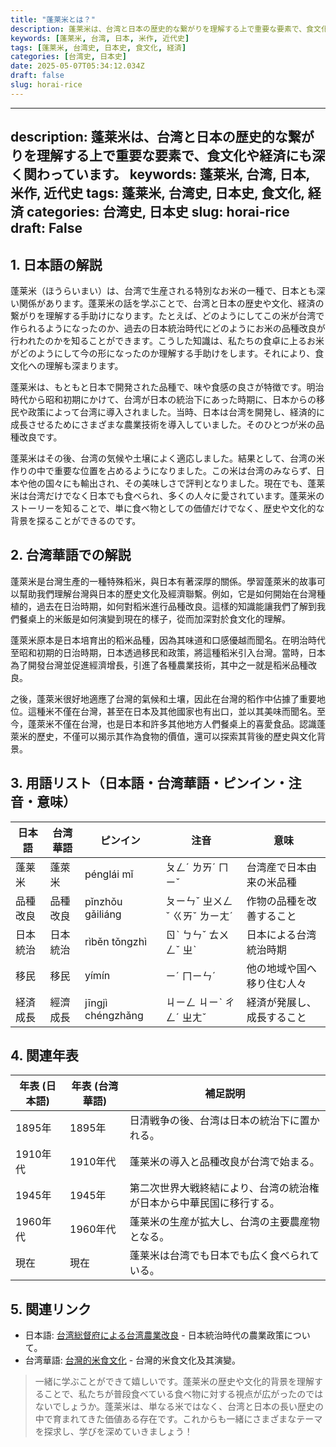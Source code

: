 ```yaml
---
title: "蓬莱米とは？"
description: 蓬莱米は、台湾と日本の歴史的な繋がりを理解する上で重要な要素で、食文化や経済にも深く関わっています。
keywords: [蓬莱米, 台湾, 日本, 米作, 近代史]
tags: [蓬莱米, 台湾史, 日本史, 食文化, 経済]
categories: [台湾史, 日本史]
date: 2025-05-07T05:34:12.034Z
draft: false
slug: horai-rice
---
```


---
description: 蓬莱米は、台湾と日本の歴史的な繋がりを理解する上で重要な要素で、食文化や経済にも深く関わっています。
keywords: 蓬莱米, 台湾, 日本, 米作, 近代史
tags: 蓬莱米, 台湾史, 日本史, 食文化, 経済
categories: 台湾史, 日本史
slug: horai-rice
draft: False
---

## 1. 日本語の解説

蓬莱米（ほうらいまい）は、台湾で生産される特別なお米の一種で、日本とも深い関係があります。蓬莱米の話を学ぶことで、台湾と日本の歴史や文化、経済の繋がりを理解する手助けになります。たとえば、どのようにしてこの米が台湾で作られるようになったのか、過去の日本統治時代にどのようにお米の品種改良が行われたのかを知ることができます。こうした知識は、私たちの食卓に上るお米がどのようにして今の形になったのか理解する手助けをします。それにより、食文化への理解も深まります。

蓬莱米は、もともと日本で開発された品種で、味や食感の良さが特徴です。明治時代から昭和初期にかけて、台湾が日本の統治下にあった時期に、日本からの移民や政策によって台湾に導入されました。当時、日本は台湾を開発し、経済的に成長させるためにさまざまな農業技術を導入していました。そのひとつが米の品種改良です。

蓬莱米はその後、台湾の気候や土壌によく適応しました。結果として、台湾の米作りの中で重要な位置を占めるようになりました。この米は台湾のみならず、日本や他の国々にも輸出され、その美味しさで評判となりました。現在でも、蓬莱米は台湾だけでなく日本でも食べられ、多くの人々に愛されています。蓬莱米のストーリーを知ることで、単に食べ物としての価値だけでなく、歴史や文化的な背景を探ることができるのです。

## 2. 台湾華語での解説  

蓬萊米是台灣生產的一種特殊稻米，與日本有著深厚的關係。學習蓬萊米的故事可以幫助我們理解台灣與日本的歷史文化及經濟聯繫。例如，它是如何開始在台灣種植的，過去在日治時期，如何對稻米進行品種改良。這樣的知識能讓我們了解到我們餐桌上的米飯是如何演變到現在的樣子，從而加深對於食文化的理解。

蓬萊米原本是日本培育出的稻米品種，因為其味道和口感優越而聞名。在明治時代至昭和初期的日治時期，日本透過移民和政策，將這種稻米引入台灣。當時，日本為了開發台灣並促進經濟增長，引進了各種農業技術，其中之一就是稻米品種改良。

之後，蓬萊米很好地適應了台灣的氣候和土壤，因此在台灣的稻作中佔據了重要地位。這種米不僅在台灣，甚至在日本及其他國家也有出口，並以其美味而聞名。至今，蓬萊米不僅在台灣，也是日本和許多其他地方人們餐桌上的喜愛食品。認識蓬萊米的歷史，不僅可以揭示其作為食物的價值，還可以探索其背後的歷史與文化背景。

## 3. 用語リスト（日本語・台湾華語・ピンイン・注音・意味）

| 日本語   | 台湾華語   | ピンイン | 注音     | 意味                       |
|--------|---------|-------|---------|--------------------------|
| 蓬莱米  | 蓬萊米   | pénglái mǐ | ㄆㄥˊ ㄌㄞˊ ㄇㄧˇ | 台湾産で日本由来の米品種        |
| 品種改良 | 品種改良 | pǐnzhǒu gǎiliáng | ㄆㄧㄣˇ ㄓㄨㄥˇ ㄍㄞˇ ㄌㄧㄤˊ | 作物の品種を改善すること          |
| 日本統治 | 日本統治 | rìběn tǒngzhì | ㄖˋ ㄅㄣˇ ㄊㄨㄥˇ ㄓˋ | 日本による台湾統治時期           |
| 移民    | 移民    | yímín | ㄧˊ ㄇㄧㄣˊ | 他の地域や国へ移り住む人々       |
| 経済成長 | 經濟成長 | jīngjì chéngzhǎng | ㄐㄧㄥ ㄐㄧˋ ㄔㄥˊ ㄓㄤˇ | 経済が発展し、成長すること        |   

## 4. 関連年表

| 年表 (日本語)        | 年表 (台湾華語)          | 補足説明                                              |
|------------------|----------------------|--------------------------------------------------|
| 1895年            | 1895年               | 日清戦争の後、台湾は日本の統治下に置かれる。                     |
| 1910年代        | 1910年代             | 蓬莱米の導入と品種改良が台湾で始まる。                         |
| 1945年            | 1945年               | 第二次世界大戦終結により、台湾の統治権が日本から中華民国に移行する。  |
| 1960年代        | 1960年代             | 蓬莱米の生産が拡大し、台湾の主要農産物となる。                  |
| 現在               | 現在                 | 蓬莱米は台湾でも日本でも広く食べられている。                     |

## 5. 関連リンク  

- 日本語: [台湾総督府による台湾農業改良](https://www.jstage.jst.go.jp/article/jaie/15/1/15_1/_article/-char/ja/) - 日本統治時代の農業政策について。
- 台湾華語: [台灣的米食文化](https://www.taiwan.net.tw/m1.aspx?sNo=0001035) - 台灣的米食文化及其演變。

> 一緒に学ぶことができて嬉しいです。蓬莱米の歴史や文化的背景を理解することで、私たちが普段食べている食べ物に対する視点が広がったのではないでしょうか。蓬莱米は、単なる米ではなく、台湾と日本の長い歴史の中で育まれてきた価値ある存在です。これからも一緒にさまざまなテーマを探求し、学びを深めていきましょう！